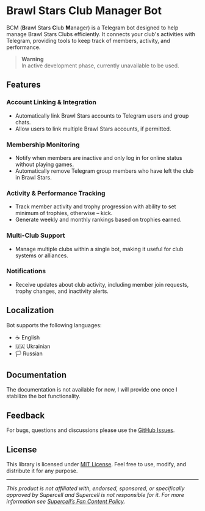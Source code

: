 # Brawl Stars Club Manager Bot
BCM (**B**rawl Stars **C**lub **M**anager) is a Telegram bot designed to help manage Brawl Stars Clubs efficiently. It connects your club's activities with Telegram, providing tools to keep track of members, activity, and performance.

> **Warning** <br>
> In active development phase, currently unavailable to be used.

## Features

### Account Linking & Integration
- Automatically link Brawl Stars accounts to Telegram users and group chats.
- Allow users to link multiple Brawl Stars accounts, if permitted.

### Membership Monitoring
- Notify when members are inactive and only log in for online status without playing games.
- Automatically remove Telegram group members who have left the club in Brawl Stars.

### Activity & Performance Tracking
- Track member activity and trophy progression with ability to set minimum of trophies, otherwise – kick.
- Generate weekly and monthly rankings based on trophies earned.

### Multi-Club Support
- Manage multiple clubs within a single bot, making it useful for club systems or alliances.

### Notifications
- Receive updates about club activity, including member join requests, trophy changes, and inactivity alerts.

## Localization
Bot supports the following languages:
- ☕️ English
- 🇺🇦 Ukrainian
- 🏳️ Russian


## Documentation
The documentation is not available for now, I will provide one once I stabilize the bot functionality.

## Feedback

For bugs, questions and discussions please use
the [GitHub Issues](https://github.com/y9vad9/bcm/issues).

## License

This library is licensed under [MIT License](LICENSE). Feel free to use, modify, and distribute it for any purpose.

_______
*This product is not affiliated with, endorsed, sponsored, or specifically approved by Supercell and Supercell is not responsible for it.
For more information see [Supercell’s Fan Content Policy](https://supercell.com/en/fan-content-policy/).*
